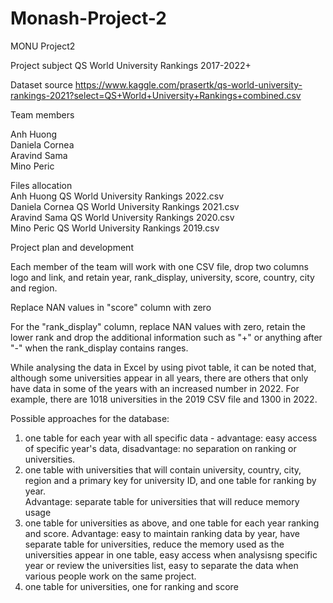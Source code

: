 # Monash-Project-2
MONU Project2

Project subject
QS World University Rankings 2017-2022+

Dataset source 
https://www.kaggle.com/prasertk/qs-world-university-rankings-2021?select=QS+World+University+Rankings+combined.csv

Team members

Anh Huong<br />
Daniela Cornea<br />
Aravind Sama<br />
Mino Peric<br />

Files allocation<br />
Anh Huong QS World University Rankings 2022.csv<br />
Daniela Cornea QS World University Rankings 2021.csv<br />
Aravind Sama QS World University Rankings 2020.csv<br />
Mino Peric QS World University Rankings 2019.csv<br />

Project plan and development<br />

Each member of the team will work with one CSV file, drop two columns logo and link, and retain year, rank_display, university, score, country, city and region.

Replace NAN values in "score" column with zero

For the "rank_display" column, replace NAN values with zero, retain the lower rank and drop the additional information such as "+" or anything after "-" when the rank_display contains ranges.

While analysing the data in Excel by using pivot table, it can be noted that, although some universities appear in all years, there are others that only have data in some of the years with an increased number in 2022. For example, there are 1018 universities in the 2019 CSV file and 1300 in 2022.<br />

Possible approaches for the database:<br />
1. one table for each year with all specific data - advantage: easy access of specific year's data, disadvantage: no separation on ranking or universities.<br />
2. one table with universities that will contain university, country, city, region and a primary key for university ID, and one table for ranking by year.  
Advantage: separate table for universities that will reduce memory usage <br />
3. one table for universities as above, and one table for each year ranking and score. Advantage: easy to maintain ranking data by year, have separate table for universities, reduce the memory used as the universities appear in one table, easy access when analysisng specific year or review the universities list, easy to separate the data when various people work on the same project.<br />
4. one table for universities, one for ranking and score
 

